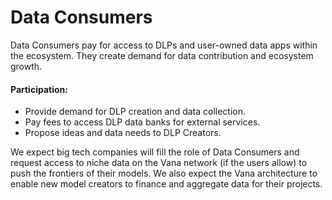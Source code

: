 # Data Consumers

Data Consumers pay for access to DLPs and user-owned data apps within the ecosystem. They create demand for data contribution and ecosystem growth.

#### **Participation:**

* Provide demand for DLP creation and data collection.
* Pay fees to access DLP data banks for external services.
* Propose ideas and data needs to DLP Creators.

We expect big tech companies will fill the role of Data Consumers and request access to niche data on the Vana network (if the users allow) to push the frontiers of their models. We also expect the Vana architecture to enable new model creators to finance and aggregate data for their projects.
